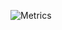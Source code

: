 ![Metrics](https://metrics.lecoq.io/yukkysaito?template=classic&isocalendar=1&isocalendar.duration=half-year&config.timezone=Asia%2FTokyo)
